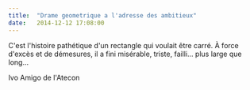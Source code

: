 ```yaml
---
title:  "Drame geometrique a l'adresse des ambitieux"
date:   2014-12-12 17:08:00
---
```


<p>C'est l'histoire pathétique d'un rectangle qui voulait être carré. À force d'excès et de démesures, il a fini misérable, triste, failli&hellip; plus large que long&hellip;</p>

<p>Ivo Amigo de l'Atecon</p>
